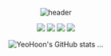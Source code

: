 <div align="center">


![header](https://capsule-render.vercel.app/api?type=waving&color=gradient&height=300&section=header&text=HelloSwift👋&fontSize=70)

<div align="center">
    <p>
    <img src="https://img.shields.io/badge/Apple-000000?style=flat-square&logo=Apple&logoColor=white"/>
    <img src="https://img.shields.io/badge/Xcode-147EFB?style=flat-square&logo=Xcode&logoColor=white"/>
    <img src="https://img.shields.io/badge/SwiftUI-F05138?style=flat-square&logo=swift&logoColor=white"/>
    <img src="https://img.shields.io/badge/UIKit-F05138?style=flat-square&logo=swift&logoColor=white"/>
    </p>

![YeoHoon's GitHub stats](https://github-readme-stats.vercel.app/api?username=jangyeohoon&show_icons=true&theme=gruvbox_light)
...
</div>
